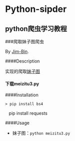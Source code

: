 # Python-sipder

## python爬虫学习教程

###爬取妹子图爬虫

By [Jim-Bin](https://github.com/Jim-bin).

####Description

实现的爬取[妹子图](http://www.meizitu.com/)

#### 下载meizitu3.py
####Installation

    > pip install bs4
    pip install requests
    
####Usage

 * 妹子图：`python meizitu3.py`
